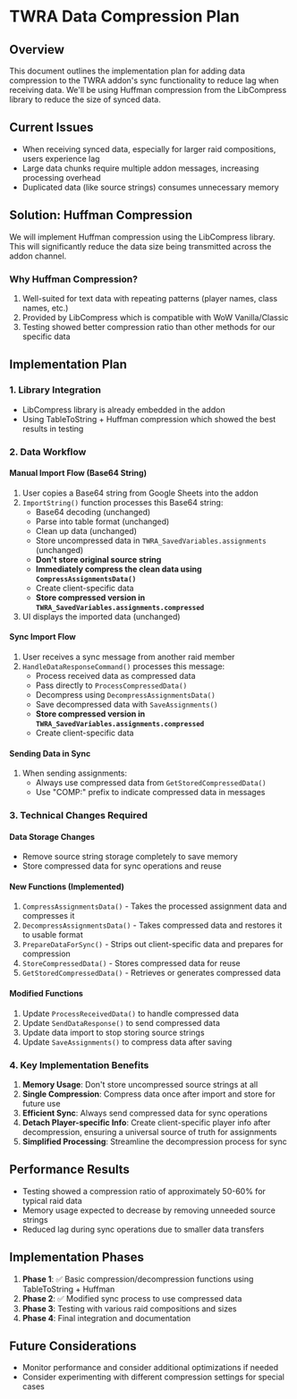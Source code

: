 # TWRA Data Compression Plan

## Overview
This document outlines the implementation plan for adding data compression to the TWRA addon's sync functionality to reduce lag when receiving data. We'll be using Huffman compression from the LibCompress library to reduce the size of synced data.

## Current Issues
- When receiving synced data, especially for larger raid compositions, users experience lag
- Large data chunks require multiple addon messages, increasing processing overhead
- Duplicated data (like source strings) consumes unnecessary memory

## Solution: Huffman Compression
We will implement Huffman compression using the LibCompress library. This will significantly reduce the data size being transmitted across the addon channel.

### Why Huffman Compression?
1. Well-suited for text data with repeating patterns (player names, class names, etc.)
2. Provided by LibCompress which is compatible with WoW Vanilla/Classic
3. Testing showed better compression ratio than other methods for our specific data

## Implementation Plan

### 1. Library Integration
- LibCompress library is already embedded in the addon
- Using TableToString + Huffman compression which showed the best results in testing

### 2. Data Workflow

#### Manual Import Flow (Base64 String)
1. User copies a Base64 string from Google Sheets into the addon
2. `ImportString()` function processes this Base64 string:
   - Base64 decoding (unchanged)
   - Parse into table format (unchanged)
   - Clean up data (unchanged)
   - Store uncompressed data in `TWRA_SavedVariables.assignments` (unchanged)
   - **Don't store original source string**
   - **Immediately compress the clean data using `CompressAssignmentsData()`**
   - Create client-specific data
   - **Store compressed version in `TWRA_SavedVariables.assignments.compressed`**
3. UI displays the imported data (unchanged)

#### Sync Import Flow
1. User receives a sync message from another raid member
2. `HandleDataResponseCommand()` processes this message:
   - Process received data as compressed data
   - Pass directly to `ProcessCompressedData()`
   - Decompress using `DecompressAssignmentsData()`
   - Save decompressed data with `SaveAssignments()`
   - **Store compressed version in `TWRA_SavedVariables.assignments.compressed`**
   - Create client-specific data

#### Sending Data in Sync
1. When sending assignments:
   - Always use compressed data from `GetStoredCompressedData()`
   - Use "COMP:" prefix to indicate compressed data in messages

### 3. Technical Changes Required

#### Data Storage Changes
- Remove source string storage completely to save memory
- Store compressed data for sync operations and reuse

#### New Functions (Implemented)
1. `CompressAssignmentsData()` - Takes the processed assignment data and compresses it
2. `DecompressAssignmentsData()` - Takes compressed data and restores it to usable format
3. `PrepareDataForSync()` - Strips out client-specific data and prepares for compression
4. `StoreCompressedData()` - Stores compressed data for reuse
5. `GetStoredCompressedData()` - Retrieves or generates compressed data

#### Modified Functions
1. Update `ProcessReceivedData()` to handle compressed data
2. Update `SendDataResponse()` to send compressed data
3. Update data import to stop storing source strings
4. Update `SaveAssignments()` to compress data after saving

### 4. Key Implementation Benefits

1. **Memory Usage**: Don't store uncompressed source strings at all
2. **Single Compression**: Compress data once after import and store for future use
3. **Efficient Sync**: Always send compressed data for sync operations
4. **Detach Player-specific Info**: Create client-specific player info after decompression, ensuring a universal source of truth for assignments
5. **Simplified Processing**: Streamline the decompression process for sync

## Performance Results
- Testing showed a compression ratio of approximately 50-60% for typical raid data
- Memory usage expected to decrease by removing unneeded source strings
- Reduced lag during sync operations due to smaller data transfers

## Implementation Phases

1. **Phase 1**: ✅ Basic compression/decompression functions using TableToString + Huffman
2. **Phase 2**: ✅ Modified sync process to use compressed data
3. **Phase 3**: Testing with various raid compositions and sizes
4. **Phase 4**: Final integration and documentation

## Future Considerations
- Monitor performance and consider additional optimizations if needed
- Consider experimenting with different compression settings for special cases